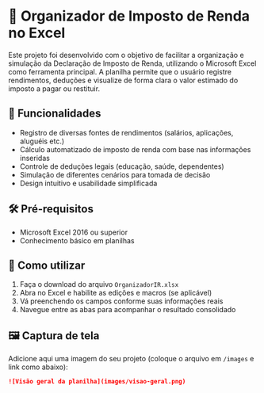 # 🧾 Organizador de Imposto de Renda no Excel

Este projeto foi desenvolvido com o objetivo de facilitar a organização e simulação da Declaração de Imposto de Renda, utilizando o Microsoft Excel como ferramenta principal. A planilha permite que o usuário registre rendimentos, deduções e visualize de forma clara o valor estimado do imposto a pagar ou restituir.

## 📌 Funcionalidades

- Registro de diversas fontes de rendimentos (salários, aplicações, aluguéis etc.)
- Cálculo automatizado de imposto de renda com base nas informações inseridas
- Controle de deduções legais (educação, saúde, dependentes)
- Simulação de diferentes cenários para tomada de decisão
- Design intuitivo e usabilidade simplificada

## 🛠️ Pré-requisitos

- Microsoft Excel 2016 ou superior
- Conhecimento básico em planilhas

## 🚀 Como utilizar

1. Faça o download do arquivo `OrganizadorIR.xlsx`
2. Abra no Excel e habilite as edições e macros (se aplicável)
3. Vá preenchendo os campos conforme suas informações reais
4. Navegue entre as abas para acompanhar o resultado consolidado

## 🖼️ Captura de tela

Adicione aqui uma imagem do seu projeto (coloque o arquivo em `/images` e link como abaixo):

```markdown
![Visão geral da planilha](images/visao-geral.png)
